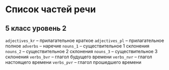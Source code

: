 # Список частей речи

## 5 класс уровень 2

`adjectives_kr` – прилагательное краткое
`adjectives_pl` – прилагательное полное
`adverbs` – наречие 
`nouns_1` – существительное 1 склонения
`nouns_2` – существительное 2 склонения
`nouns_3` – существительное 3 склонения
`verbs_bvr` – глагол будущего времени
`verbs_nvr` – глагол настоящего времени
`verbs_pvr` – глагол прошедшего времени